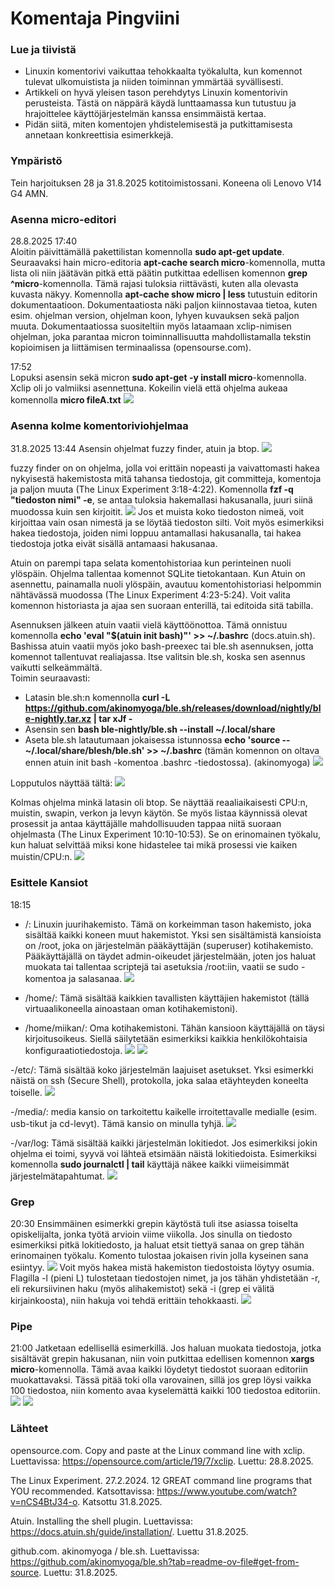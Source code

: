 # Komentaja Pingviini

### Lue ja tiivistä 
- Linuxin komentorivi vaikuttaa tehokkaalta työkalulta, kun komennot tulevat ulkomuistista ja niiden toiminnan ymmärtää syvällisesti.
- Artikkeli on hyvä yleisen tason perehdytys Linuxin komentorivin perusteista. Tästä on näppärä käydä lunttaamassa kun tutustuu ja hrajoittelee käyttöjärjestelmän kanssa ensimmäistä kertaa.
- Pidän siitä, miten komentojen yhdistelemisestä ja putkittamisesta annetaan konkreettisia esimerkkejä.

### Ympäristö
Tein harjoituksen 28 ja 31.8.2025 kotitoimistossani. Koneena oli Lenovo V14 G4 AMN.

### Asenna micro-editori
28.8.2025 17:40   
Aloitin päivittämällä pakettilistan komennolla __sudo apt-get update__. Seuraavaksi hain micro-editoria __apt-cache search micro__-komennolla, mutta lista oli niin jäätävän pitkä että päätin putkittaa edellisen komennon __grep ^micro__-komennolla. Tämä rajasi tuloksia riittävästi, kuten alla olevasta kuvasta näkyy. Komennolla __apt-cache show micro | less__ tutustuin editorin dokumentaatioon. Dokumentaatiosta näki paljon kiinnostavaa tietoa, kuten esim. ohjelman version, ohjelman koon, lyhyen kuvauksen sekä paljon muuta. Dokumentaatiossa suositeltiin myös lataamaan xclip-nimisen ohjelman, joka parantaa micron toiminnallisuutta mahdollistamalla tekstin kopioimisen ja liittämisen terminaalissa (opensourse.com).  

17:52   
Lopuksi asensin sekä micron __sudo apt-get -y install micro__-komennolla. Xclip oli jo valmiiksi asennettuna. Kokeilin vielä että ohjelma aukeaa komennolla __micro fileA.txt__
![](images/h2/micro-asennus.png)

### Asenna kolme komentoriviohjelmaa
31.8.2025 13:44 
Asensin ohjelmat fuzzy finder, atuin ja btop.
![](images/h2/ohjelmat.png) 

fuzzy finder on on ohjelma, jolla voi erittäin nopeasti ja vaivattomasti hakea nykyisestä hakemistosta mitä tahansa tiedostoja, git committeja, komentoja ja paljon muuta (The Linux Experiment 3:18-4:22). Komennolla __fzf -q "tiedoston nimi" -e__, se antaa tuloksia hakemallasi hakusanalla, juuri siinä muodossa kuin sen kirjoitit.
![](images/h2/fzf-tulos.png)
Jos et muista koko tiedoston nimeä, voit kirjoittaa vain osan nimestä ja se löytää tiedoston silti. Voit myös esimerkiksi hakea tiedostoja, joiden nimi loppuu antamallasi hakusanalla, tai hakea tiedostoja jotka eivät sisällä antamaasi hakusanaa.   

Atuin on parempi tapa selata komentohistoriaa kun perinteinen nuoli ylöspäin. Ohjelma tallentaa komennot SQLite tietokantaan. Kun Atuin on asennettu, painamalla nuoli ylöspäin, avautuu komentohistoriasi helpommin nähtävässä muodossa
(The Linux Experiment 4:23-5:24). Voit valita komennon historiasta ja ajaa sen suoraan enterillä, tai editoida sitä tabilla.

Asennuksen jälkeen atuin vaatii vielä käyttöönottoa. Tämä onnistuu komennolla __echo 'eval "$(atuin init bash)"' >> ~/.bashrc__ (docs.atuin.sh). Bashissa atuin vaatii myös joko bash-preexec tai ble.sh asennuksen, jotta komennot tallentuvat realiajassa. Itse valitsin ble.sh, koska sen asennus vaikutti selkeämmältä.     
Toimin seuraavasti:  
- Latasin ble.sh:n komennolla __curl -L https://github.com/akinomyoga/ble.sh/releases/download/nightly/ble-nightly.tar.xz | tar xJf -__
- Asensin sen __bash ble-nightly/ble.sh --install ~/.local/share__
- Aseta ble.sh latautumaan jokaisessa istunnossa __echo 'source -- ~/.local/share/blesh/ble.sh' >> ~/.bashrc__ (tämän komennon on oltava ennen atuin init bash -komentoa .bashrc -tiedostossa). (akinomyoga)
![](images/h2/bashrc.png)

Lopputulos näyttää tältä:
![](images/h2/atuin.png)

Kolmas ohjelma minkä latasin oli btop. Se näyttää reaaliaikaisesti CPU:n, muistin, swapin, verkon ja levyn käytön. Se myös listaa käynnissä olevat prosessit ja antaa käyttäjälle mahdollisuuden tappaa niitä suoraan ohjelmasta (The Linux Experiment 10:10-10:53). Se on erinomainen työkalu, kun haluat selvittää miksi kone hidastelee tai mikä prosessi vie kaiken muistin/CPU:n.
![](images/h2/btop.png)

### Esittele Kansiot
18:15
- /: Linuxin juurihakemisto. Tämä on korkeimman tason hakemisto, joka sisältää kaikki koneen muut hakemistot. Yksi sen sisältämistä kansioista on /root, joka on järjestelmän pääkäyttäjän (superuser) kotihakemisto. Pääkäyttäjällä on täydet admin-oikeudet järjestelmään, joten jos haluat muokata tai tallentaa scriptejä tai asetuksia /root:iin, vaatii se sudo -komentoa ja salasanaa.
![](images/h2/root.png)

- /home/: Tämä sisältää kaikkien tavallisten käyttäjien hakemistot (tällä virtuaalikoneella ainoastaan oman kotihakemistoni).
- /home/miikan/: Oma kotihakemistoni. Tähän kansioon käyttäjällä on täysi kirjoitusoikeus. Siellä säilytetään esimerkiksi kaikkia henkilökohtaisia konfiguraatiotiedostoja.
![](images/h2/config.png)
![](images/h2/miikan.png)

-/etc/: Tämä sisältää koko järjestelmän laajuiset asetukset. Yksi esimerkki näistä on ssh (Secure Shell), protokolla, joka salaa etäyhteyden koneelta toiselle.
![](images/h2/ssh.png)

-/media/: media kansio on tarkoitettu kaikelle irroitettavalle medialle (esim. usb-tikut ja cd-levyt). Tämä kansio on minulla tyhjä.
![](images/h2/media.png)

-/var/log: Tämä sisältää kaikki järjestelmän lokitiedot. Jos esimerkiksi jokin ohjelma ei toimi, syyvä voi lähteä etsimään näistä lokitiedoista. Esimerkiksi komennolla __sudo journalctl | tail__ käyttäjä näkee kaikki viimeisimmät järjestelmätapahtumat.
![](images/h2/lokit.png)

### Grep
20:30
Ensimmäinen esimerkki grepin käytöstä tuli itse asiassa toiselta opiskelijalta, jonka työtä arvioin viime viikolla. Jos sinulla on tiedosto esimerkiksi pitkä lokitiedosto, ja haluat etsit tiettyä sanaa on grep tähän erinomainen työkalu. Komento tulostaa jokaisen rivin jolla kyseinen sana esiintyy.
![](images/h2/grep1.png)
Voit myös hakea mistä hakemiston tiedostoista löytyy osumia. Flagilla -l (pieni L) tulostetaan tiedostojen nimet, ja jos tähän yhdistetään -r, eli rekursiivinen haku (myös alihakemistot) sekä -i (grep ei välitä kirjainkoosta), niin hakuja voi tehdä erittäin tehokkaasti.
![](images/h2/grep2.png)

### Pipe
21:00
Jatketaan edellisellä esimerkillä. Jos haluan muokata tiedostoja, jotka sisältävät grepin hakusanan, niin voin putkittaa edellisen komennon __xargs micro__-komennolla. Tämä avaa kaikki löydetyt tiedostot suoraan editoriin muokattavaksi. Tässä pitää toki olla varovainen, sillä jos grep löysi vaikka 100 tiedostoa, niin komento avaa kyselemättä kaikki 100 tiedostoa editoriin.
![](images/h2/Piping1.png)
![](images/h2/Piping2.png)

### Lähteet
opensource.com. Copy and paste at the Linux command line with xclip. Luettavissa: https://opensource.com/article/19/7/xclip. Luettu: 28.8.2025.  

The Linux Experiment. 27.2.2024. 12 GREAT command line programs that YOU recommended. Katsottavissa: https://www.youtube.com/watch?v=nCS4BtJ34-o. Katsottu 31.8.2025.

Atuin. Installing the shell plugin. Luettavissa: https://docs.atuin.sh/guide/installation/. Luettu 31.8.2025.

github.com. akinomyoga / ble.sh. Luettavissa: https://github.com/akinomyoga/ble.sh?tab=readme-ov-file#get-from-source. Luettu: 31.8.2025.
